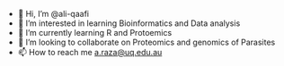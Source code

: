 - 👋 Hi, I’m @ali-qaafi
- 👀 I’m interested in learning Bioinformatics and Data analysis
- 🌱 I’m currently learning R and Protoemics
- 💞️ I’m looking to collaborate on Proteomics and genomics of Parasites
- 📫 How to reach me a.raza@uq.edu.au

<!---
ali-qaafi/ali-qaafi is a ✨ special ✨ repository because its `README.md` (this file) appears on your GitHub profile.
You can click the Preview link to take a look at your changes.
--->
